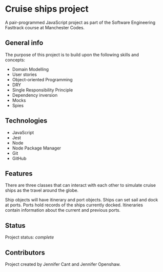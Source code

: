 # Cruise ships project

A pair-programmed JavaScript project as part of the Software Engineering Fasttrack course at Manchester Codes.

## General info

The purpose of this project is to build upon the following skills and concepts:

* Domain Modelling
* User stories
* Object-oriented Programming
* DRY
* Single Responsibility Principle
* Dependency inversion
* Mocks
* Spies

## Technologies

* JavaScript
* Jest
* Node
* Node Package Manager
* Git
* GitHub

## Features

There are three classes that can interact with each other to simulate cruise ships as the travel around the globe.

Ship objects will have itinerary and port objects. Ships can set sail and dock at ports. Ports hold records of the ships currently docked. Itineraries contain information about the current and previous ports.

## Status

Project status: _complete_

## Contributors

Project created by Jennifer Cant and Jennifer Openshaw.